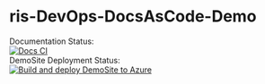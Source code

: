 # ris-DevOps-DocsAsCode-Demo

Documentation Status:
<br/>
[![Docs CI](https://github.com/risualDevOps/ris-DevOps-DocsAsCode-Demo/actions/workflows/docs-updated-workflow.yml/badge.svg)](https://github.com/risualDevOps/ris-DevOps-DocsAsCode-Demo/actions/workflows/docs-updated-workflow.yml)
<br/>
DemoSite Deployment Status:
<br/>
[![Build and deploy DemoSite to Azure](https://github.com/risualDevOps/ris-DevOps-DocsAsCode-Demo/actions/workflows/wa-docsascode-demosite-deployment.yml/badge.svg)](https://github.com/risualDevOps/ris-DevOps-DocsAsCode-Demo/actions/workflows/wa-docsascode-demosite-deployment.yml)
